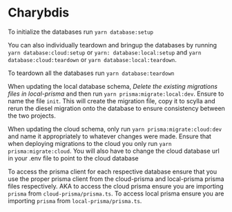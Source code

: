 # Charybdis

To initialize the databases run `yarn database:setup`

You can also individually teardown and bringup the databases by running `yarn database:cloud:setup` or `yarn: database:local:setup` and `yarn database:cloud:teardown` or `yarn database:local:teardown`. 

To teardown all the databases run `yarn database:teardown`

When updating the local database schema, *Delete the existing migrations files in local-prisma* and then run `yarn prisma:migrate:local:dev`. Ensure to name the file `init`. This will create the migration file, copy it to scylla and rerun the diesel migration onto the database to ensure consistency between the two projects.

When updating the cloud schema, only run `yarn prisma:migrate:cloud:dev` and name it appropriately to whatever changes were made. Ensure that when deploying migrations to the cloud you only run `yarn prisma:migrate:cloud`. You will also have to change the cloud database url in your .env file to point to the cloud database

To access the prisma client for each respective database ensure that you use the proper prisma client from the cloud-prisma and local-prisma prisma files respectively. AKA to access the cloud prisma ensure you are importing `prisma` from `cloud-prisma/prisma.ts`. To access local prisma ensure you are importing `prisma` from `local-prisma/prisma.ts`.
